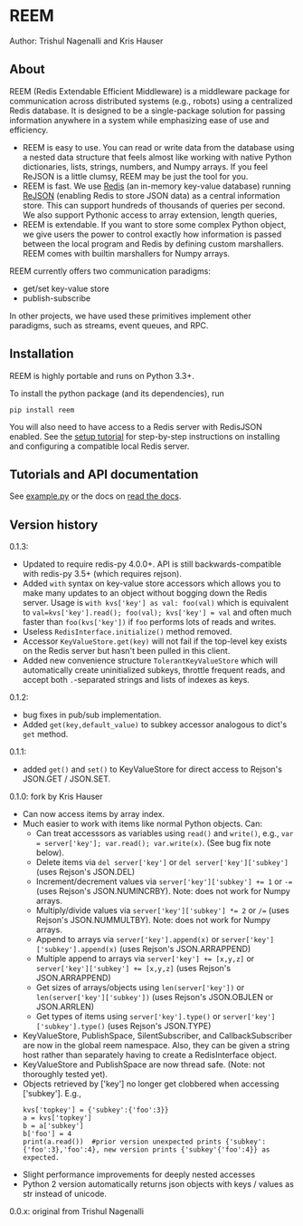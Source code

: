 # REEM

Author: Trishul Nagenalli and Kris Hauser

## About

REEM (Redis Extendable Efficient Middleware) is a middleware package for communication across distributed systems (e.g., robots) using a centralized Redis database. It is designed to be a single-package solution for passing information anywhere in a system while emphasizing ease of use and efficiency.

- REEM is easy to use.  You can read or write data from the database using a nested data structure that feels almost like working with native Python dictionaries, lists, strings, numbers, and Numpy arrays.  If you feel ReJSON is a little clumsy, REEM may be just the tool for you.
- REEM is fast. We use [Redis](https://redis.io/) (an in-memory key-value database) running [ReJSON](https://oss.redislabs.com/redisjson/) (enabling Redis to store JSON data) as a central information store.  This can support hundreds of thousands of queries per second.  We also support Pythonic access to array extension, length queries, 
- REEM is extendable.  If you want to store some complex Python object, we give users the power to control exactly how information is passed between the local program and Redis by defining custom marshallers.  REEM comes with builtin marshallers for Numpy arrays.

REEM currently offers two communication paradigms:
- get/set key-value store
- publish-subscribe

In other projects, we have used these primitives implement other paradigms, such as streams, event queues, and RPC.


## Installation

REEM is highly portable and runs on Python 3.3+.

To install the python package (and its dependencies), run
```
pip install reem
```
You will also need to have access to a Redis server with RedisJSON enabled.  See the [setup tutorial](https://reem.readthedocs.io/en/latest/gettingstarted.html) for step-by-step instructions on installing and configuring a compatible local Redis server.

## Tutorials and API documentation
See [example.py](https://www.github.com/krishauser/reem/blob/master/example.py) or the docs on [read the docs](https://reem.readthedocs.io).



## Version history

0.1.3:
- Updated to require redis-py 4.0.0+.  API is still backwards-compatible with redis-py 3.5+ (which requires rejson).
- Added `with` syntax on key-value store accessors which allows you to make many updates to an object without bogging down the Redis server. Usage is `with kvs['key'] as val: foo(val)` which is equivalent to `val=kvs['key'].read(); foo(val); kvs['key'] = val` and often much faster than `foo(kvs['key'])` if `foo` performs lots of reads and writes.
- Useless `RedisInterface.initialize()` method removed.
- Accessor `KeyValueStore.get(key)` will not fail if the top-level key exists on the Redis server but hasn't been pulled in this client.
- Added new convenience structure `TolerantKeyValueStore` which will automatically create uninitialized subkeys, throttle frequent reads, and accept both `.`-separated strings and lists of indexes as keys.

0.1.2:
- bug fixes in pub/sub implementation.
- Added `get(key,default_value)` to subkey accessor analogous to dict's `get` method.

0.1.1:
- added `get()` and `set()` to KeyValueStore for direct access to Rejson's JSON.GET / JSON.SET.

0.1.0: fork by Kris Hauser
- Can now access items by array index. 
- Much easier to work with items like normal Python objects.  Can:
    - Can treat accesssors as variables using `read()` and `write()`, e.g., `var = server['key']; var.read(); var.write(x)`. (See bug fix note below).  
    - Delete items via `del server['key']` or `del server['key']['subkey']` (uses Rejson's JSON.DEL)
    - Increment/decrement values via  `server['key']['subkey'] += 1` or `-=` (uses Rejson's JSON.NUMINCRBY).  Note: does not work for Numpy arrays.
    - Multiply/divide values via `server['key']['subkey'] *= 2` or `/=` (uses Rejson's JSON.NUMMULTBY).  Note: does not work for Numpy arrays.
    - Append to arrays via `server['key'].append(x)` or `server['key']['subkey'].append(x)` (uses Rejson's JSON.ARRAPPEND)
    - Multiple append to arrays via `server['key'] += [x,y,z]` or `server['key']['subkey'] += [x,y,z]` (uses Rejson's JSON.ARRAPPEND)
    - Get sizes of arrays/objects using `len(server['key'])` or `len(server['key']['subkey'])` (uses Rejson's JSON.OBJLEN or JSON.ARRLEN)
    - Get types of items using `server['key'].type()` or `server['key']['subkey'].type()` (uses Rejson's JSON.TYPE)
- KeyValueStore, PublishSpace, SilentSubscriber, and CallbackSubscriber are now in the global reem namespace.  Also, they can be given a string host rather than separately having to create a RedisInterface object.
- KeyValueStore and PublishSpace are now thread safe. (Note: not thoroughly tested yet).
- Objects retrieved by ['key'] no longer get clobbered when accessing ['subkey'].  E.g.,
   ```
   kvs['topkey'] = {'subkey':{'foo':3}}
   a = kvs['topkey']
   b = a['subkey']
   b['foo'] = 4
   print(a.read())  #prior version unexpected prints {'subkey':{'foo':3},'foo':4}, new version prints {'subkey'{'foo':4}} as expected.
   ```
- Slight performance improvements for deeply nested accesses
- Python 2 version automatically returns json objects with keys / values as str instead of unicode.

0.0.x: original from Trishul Nagenalli
